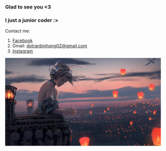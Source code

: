 ### Glad to see you <3
### I just a junior coder :>

Contact me:
1. [Facebook](https://www.facebook.com/bin.do.jjw/)
2. Gmail: dotranbinhqng02@gmail.com
3. [Instagram](https://www.instagram.com/bin_do.02/)

![image](https://github.com/dtrbinh/dtrbinh/blob/main/img/65d0d901c19d92bded2e1a0defa3b95e_original.jpg)
